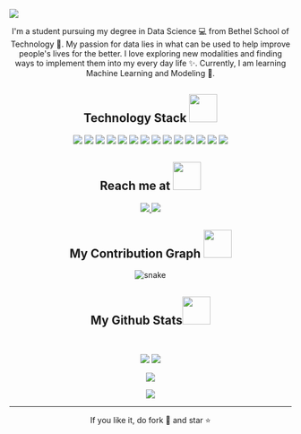 
<!--  https://ritik307.github.io/portfolio/  -->
<p align="center">
 
</p align="center">
<img src="https://github.com/ritik307/ritik307/blob/main/images/newbg(1).png" />

<p align="center">
  I'm a student pursuing my degree in Data Science 💻 from Bethel School of Technology 🎒. My passion for data lies in what can be used to help improve people's lives for the better. I love exploring new modalities and finding ways to implement them into my every day life ✨. Currently, I am learning Machine Learning and Modeling 🧠.
</p>  


<h2 align="center">Technology Stack <img src="https://github.com/ritik307/ritik307/blob/main/images/laptop.gif" width="50"></h2>

<p align="center">
<img src="https://img.shields.io/badge/-MongoDB-black?style=flat-square&logo=mongodb"/>
<img src="https://img.shields.io/badge/-MySQL-black?style=flat-square&logo=mysql"/>
<img src="https://img.shields.io/badge/-Python-black?style=flat-square&logo=python"/>
<img src="https://img.shields.io/badge/-R-black?style=flat-square&logo=r"/>
<img src="https://img.shields.io/badge/-Python-black?style=flat-square&logo=python"/>

<img src="https://img.shields.io/badge/-HTML5-E34F26?style=flat-square&logo=html5&logoColor=white"/>
<img src="https://img.shields.io/badge/-CSS3-1572B6?style=flat-square&logo=css3"/>
<img src="https://img.shields.io/badge/-Bootstrap-563D7C?style=flat-square&logo=bootstrap"/>
<img src="https://img.shields.io/badge/-Heroku-430098?style=flat-square&logo=heroku"/>
<img src="https://img.shields.io/badge/-JavaScript-black?style=flat-square&logo=javascript"/>

<img src="https://img.shields.io/badge/-DJango-black?style=flat-square&logo=django"/>
<img src="https://img.shields.io/badge/-Tensor Flow-black?style=flat-square&logo=tensorflow"/>

<img src="https://img.shields.io/badge/-Git-black?style=flat-square&logo=git"/>
<img src="https://img.shields.io/badge/-GitHub-black?style=flat-square&logo=github"/>
</p>

<h2 align="center">Reach me at <img src="https://media0.giphy.com/media/jqNPzdTTxQfOgOqpO4/source.gif" width="50"></h2>

<p align="center">
<a href="mailto: michaeljwilt@outlook.com">
 <img src="https://img.shields.io/badge/-michaeljwilt-c14438?style=flat-square&logo=Gmail&logoColor=white&link=mailto:michaeljwilt@outlook.com"/>
</a>
<a href="https://www.linkedin.com/in/michaeljwilt/">
 <img src="https://img.shields.io/badge/-michaeljwilt-blue?style=flat-square&logo=Linkedin&logoColor=white&link=https://www.linkedin.com/in/michaeljwilt/"/>
</a>
 
</a>
</p>


<h2 align="center">
  My Contribution Graph <img src="https://media.giphy.com/media/xUA7aZeLE2e0P7Znz2/giphy.gif" width="50">
</h2>
<p align="center">
  <img src="https://github.com/ritik307/ritik307/raw/output/github-contribution-grid-snake.svg" alt="snake"></center>
</p>

<h2 align="center">
  My Github Stats<img src="https://media.giphy.com/media/VgCDAzcKvsR6OM0uWg/giphy.gif" width="50">
</h2>
 
<br>

<p align = "center">
  <img  src = "https://github-readme-stats.vercel.app/api?username=michaeljwilt&show_icons=true&theme=radical&line_height=27">
  <img src = "https://github-readme-stats.vercel.app/api/top-langs/?username=michaeljwilt&hide=html,css,java,shaderlab,kotlin,hlsl&theme=radical">
</p>

<p align = "center">
 <img  src="https://github-readme-streak-stats.herokuapp.com/?user=michaeljwilt&show_icons=true&locale=en&layout=compact&theme=radical&line_height=0" />
</p> 

<p align = "center">
 <img src="https://activity-graph.herokuapp.com/graph?username=michaeljwilt&theme=redical">
</p> 
<hr>
<p align="center">If you like it, do fork 🍴 and star ⭐</p>
